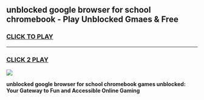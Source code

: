 
## unblocked google browser for school chromebook - Play Unblocked Gmaes & Free
<h3>
<a href="https://news.freeplayer.one?title=unblocked_google_browser_for_school_chromebook&ref=16F">CLICK TO PLAY</a></h3>
<hr>

<h3>
<a href="https://news.freeplayer.one?title=unblocked_google_browser_for_school_chromebook&ref=16F">CLICK 2 PLAY</a>
  
</h3>

<a href="https://news.freeplayer.one?title=unblocked_google_browser_for_school_chromebook&ref=16F/"><img src="https://clearcache.store/games.png"></a>


**unblocked google browser for school chromebook games unblocked: Your Gateway to Fun and Accessible Online Gaming**
